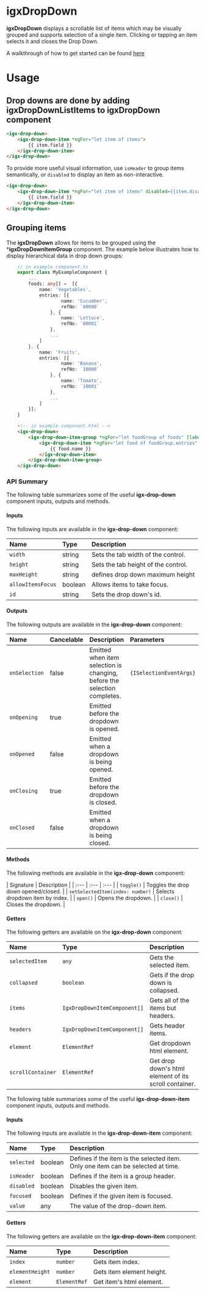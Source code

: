 # igxDropDown


**igxDropDown** displays a scrollable list of items which may be visually grouped and supports selection of a single item. Clicking or tapping an item selects it and closes the Drop Down.

A walkthrough of how to get started can be found [here](https://www.infragistics.com/products/ignite-ui-angular/angular/components/drop_down.html)

# Usage
## Drop downs are done by adding **igxDropDownListItems** to **igxDropDown** component

```html
<igx-drop-down>
    <igx-drop-down-item *ngFor="let item of items">
        {{ item.field }}
    </igx-drop-down-item>
</igx-drop-down>
```

To provide more useful visual information, use `isHeader` to group items semantically, or `disabled` to display an item as non-interactive.

```html
<igx-drop-down>
    <igx-drop-down-item *ngFor="let item of items" disabled={{item.disabled}} isHeader={{item.header}}>
        {{ item.field }}
    </igx-drop-down-item>
</igx-drop-down>
```

## Grouping items
The **igxDropDown** allows for items to be grouped using the ***igxDropDownItemGroup** component. The example below illustrates how to display hierarchical data in drop down groups:
```typescript
    // in example.component.ts
    export class MyExampleComponent {
        ...
        foods: any[] =  [{
            name: 'Vegetables',
            entries: [{
                    name: 'Cucumber',
                    refNo: `00000` 
                }, {
                    name: 'Lettuce',
                    refNo: `00001`
                },
                ...
            ]   
        }, {
            name: 'Fruits',
            entries: [{
                    name: 'Banana',
                    refNo: `10000` 
                }, {
                    name: 'Tomato',
                    refNo: `10001`
                },
                ...
            ]   
        }];
    }
```
```html
    <!-- in example.component.html -->
    <igx-drop-down>
        <igx-drop-down-item-group *ngFor="let foodGroup of foods" [label]="foodGroup.name">
            <igx-drop-down-item *ngFor="let food of foodGroup.entries" [value]='food.refNo'>
                {{ food.name }}
            </igx-drop-down-item>
        </igx-drop-down-item-group>
    </igx-drop-down>
```

### API Summary
The following table summarizes some of the useful **igx-drop-down** component inputs, outputs and methods.

#### Inputs
The following inputs are available in the **igx-drop-down** component:

| Name | Type | Description |
| :--- | :--- | :--- |
| `width` | string | Sets the tab width of the control. |
| `height` | string | Sets the tab height of the control. |
| `maxHeight` | string | defines drop down maximum height |
| `allowItemsFocus` | boolean | Allows items to take focus. |
| `id` | string | Sets the drop down's id. |

<div class="divider--half"></div>

#### Outputs
The following outputs are available in the **igx-drop-down** component:

| Name | Cancelable | Description | Parameters
| :--- | :--- | :--- | :--- |
| `onSelection` | false | Emitted when item selection is changing, before the selection completes. | `{ISelectionEventArgs}` |
| `onOpening` | true | Emitted before the dropdown is opened. |
| `onOpened` | false | Emitted when a dropdown is being opened. |
| `onClosing` | true | Emitted before the dropdown is closed. |
| `onClosed` | false | Emitted when a dropdown is being closed. |

#### Methods
The following methods are available in the **igx-drop-down** component:

| Signature | Description |
| :--- | :--- | :--- |
| `toggle()` | Toggles the drop down opened/closed. |
| `setSelectedItem(index: number)` | Selects dropdown item by index. |
| `open()` | Opens the dropdown. |
| `close()` | Closes the dropdown. |

#### Getters
The following getters are available on the **igx-drop-down** component:

| Name | Type | Description |
| :--- | :--- | :--- |
| `selectedItem` | `any` | Gets the selected item. |
| `collapsed` | `boolean` | Gets if the drop down is collapsed. |
| `items` | `IgxDropDownItemComponent[]` | Gets all of the items but headers. |
| `headers` | `IgxDropDownItemComponent[]` | Gets header items. |
| `element`| `ElementRef` | Get dropdown html element. |
| `scrollContainer`| `ElementRef` | Get drop down's html element of its scroll container. |

The following table summarizes some of the useful **igx-drop-down-item** component inputs, outputs and methods.

#### Inputs
The following inputs are available in the **igx-drop-down-item** component:

| Name | Type | Description |
| :--- | :--- | :--- |
| `selected` | boolean| Defines if the item is the selected item. Only one item can be selected at time. |
| `isHeader` | boolean| Defines if the item is a group header. |
| `disabled` | boolean| Disables the given item. |
| `focused` | boolean| Defines if the given item is focused. |
| `value` | any | The value of the drop-down item. |

#### Getters
The following getters are available on the **igx-drop-down-item** component:

| Name | Type | Description |
| :--- | :--- | :--- |
| `index` | `number` | Gets item index. |
| `elementHeight` | `number` | Gets item element height. |
| `element`| `ElementRef` | Get item's html element. |
